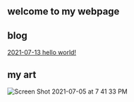 ## welcome to my webpage

## blog

[2021-07-13 hello world!](/blog/21-07-13-hello-world.html)

## my art

![Screen Shot 2021-07-05 at 7 41 33 PM](https://user-images.githubusercontent.com/87345625/125374728-99faae00-e355-11eb-87a3-4819d5cc6e23.png)
